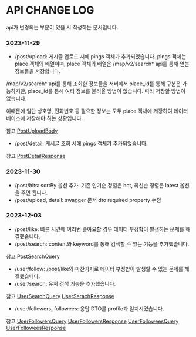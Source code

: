# API CHANGE LOG

api가 변경되는 부분이 있을 시 작성하는 문서입니다.

### 2023-11-29
- /post/upload: 게시글 업로드 시에 pings 객체가 추가되었습니다.
pings 객체는 place 객체의 배열이며, place 객체의 배열은
/map/v2/search* api를 통해 얻는 정보들을 저장합니다.

/map/v2/search* api를 통해 조회한 정보들을 서버에서 place_id를 통해 구분은 가능하지만, place_id를 통해 여타 정보를 불러올 방법이 없습니다.
따라 저장할 방법이 없습니다.

이때문에 일단 상호명, 전화번호 등 필요한 정보는 모두 place 객체에 저장하여 데이터베이스에 저장해야 하는 상황입니다.

참고 [PostUploadBody](./src/post/post.upload.body.dto.ts)

- /post/detail: 게시글 조회 시에 pings 객체가 추가되었습니다.

참고 [PostDetailResponse](./src/post/post.detail.response.dto.ts)

### 2023-11-30
- /post/hits: sortBy 옵션 추가. 기존 인기순 정렬은 hot, 최신순 정렬은 latest 옵션을 주면 됩니다.
- /post/upload, detail: swagger 문서 dto required property 수정

### 2023-12-03
- /post/like: 빠른 시간에 여러번 좋아요할 경우 데이터 부정합이 발생하는 문제를 해결했습니다.
- /post/search: content와 keyword를 통해 검색할 수 있는 기능을 추가했습니다.

참고 [PostSearchQuery](./src/post/post.search.query.dto.ts)

- /user/follow: /post/like와 마찬가지로 데이터 부정합이 발생할 수 있는 문제를 해결했습니다.
- /user/search: 유저 검색 기능을 추가했습니다.

참고 [UserSearchQuery](./src/user/user.search.query.dto.ts) [UserSerachResponse](./src/user/user.search.response.dto.ts)

- /user/followers, followees: 응답 DTO를 profile과 일치시켰습니다.

참고 [UserFollowersQuery](./src/user/user.followees.query.dto.ts) [UserFollowersResponse](./src/user/user.followers.response.dto.ts)
[UserFolloweesQuery](./src/user/user.followees.query.dto.ts) [UserFolloweesResponse](./src/user/user.followees.response.dto.ts)

